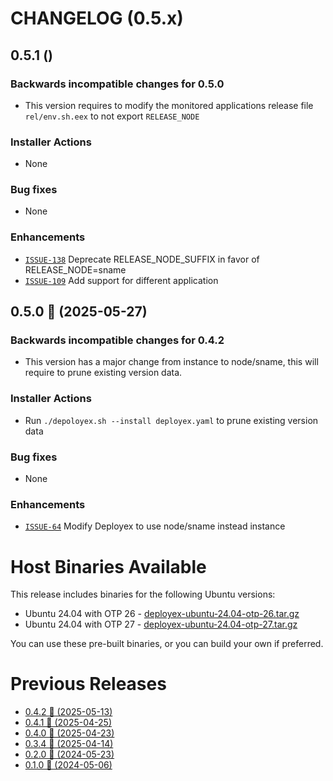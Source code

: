 # CHANGELOG (0.5.x)

## 0.5.1 ()

### Backwards incompatible changes for 0.5.0
 * This version requires to modify the monitored applications release file `rel/env.sh.eex` to not export `RELEASE_NODE`

### Installer Actions
 * None

### Bug fixes
 * None

### Enhancements
 * [`ISSUE-138`](https://github.com/thiagoesteves/deployex/issues/138) Deprecate RELEASE_NODE_SUFFIX in favor of RELEASE_NODE=sname
 * [`ISSUE-109`](https://github.com/thiagoesteves/deployex/issues/109) Add support for different application

## 0.5.0 🚀 (2025-05-27)

### Backwards incompatible changes for 0.4.2
 * This version has a major change from instance to node/sname, this will require to prune existing version data.

### Installer Actions
 * Run `./depoloyex.sh --install deployex.yaml` to prune existing version data

### Bug fixes
 * None

### Enhancements
 * [`ISSUE-64`](https://github.com/thiagoesteves/deployex/issues/64) Modify Deployex to use node/sname instead instance

# Host Binaries Available

This release includes binaries for the following Ubuntu versions:

 * Ubuntu 24.04 with OTP 26 - [deployex-ubuntu-24.04-otp-26.tar.gz](https://github.com/thiagoesteves/deployex/tree/main/devops/releases/otp-26/.tool-versions)
 * Ubuntu 24.04 with OTP 27 - [deployex-ubuntu-24.04-otp-27.tar.gz](https://github.com/thiagoesteves/deployex/tree/main/devops/releases/otp-27/.tool-versions)

 You can use these pre-built binaries, or you can build your own if preferred.

# Previous Releases
 * [0.4.2 🚀 (2025-05-13)](https://github.com/thiagoesteves/deployex/blob/0.4.2/CHANGELOG.md)
 * [0.4.1 🚀 (2025-04-25)](https://github.com/thiagoesteves/deployex/blob/0.4.1/CHANGELOG.md)
 * [0.4.0 🚀 (2025-04-23)](https://github.com/thiagoesteves/deployex/blob/0.4.0/CHANGELOG.md)
 * [0.3.4 🚀 (2025-04-14)](https://github.com/thiagoesteves/deployex/blob/0.3.4/CHANGELOG.md)
 * [0.2.0 🚀 (2024-05-23)](https://github.com/thiagoesteves/deployex/blob/0.2.0/CHANGELOG.md)
 * [0.1.0 🚀 (2024-05-06)](https://github.com/thiagoesteves/deployex/blob/0.1.0/changelog.md)